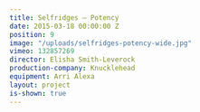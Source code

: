 ```yaml
---
title: Selfridges — Potency
date: 2015-03-18 00:00:00 Z
position: 9
image: "/uploads/selfridges-potency-wide.jpg"
vimeo: 132857269
director: Elisha Smith-Leverock
production-company: Knucklehead
equipment: Arri Alexa
layout: project
is-shown: true
---
```


